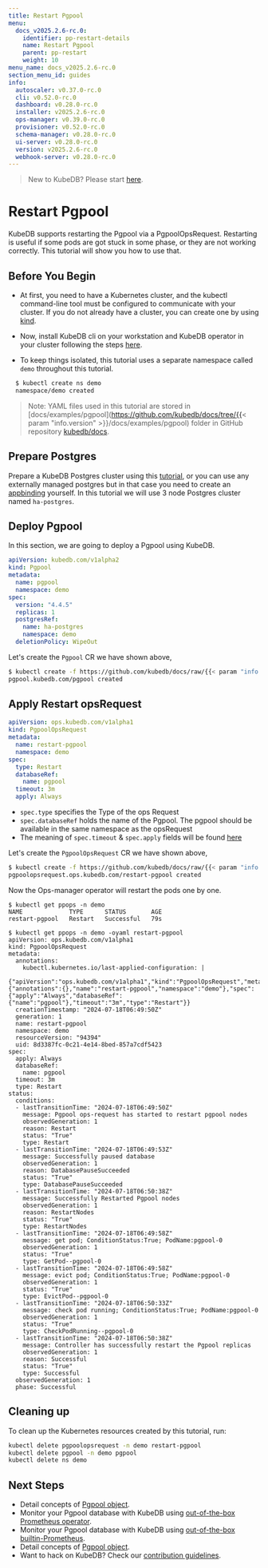 ```yaml
---
title: Restart Pgpool
menu:
  docs_v2025.2.6-rc.0:
    identifier: pp-restart-details
    name: Restart Pgpool
    parent: pp-restart
    weight: 10
menu_name: docs_v2025.2.6-rc.0
section_menu_id: guides
info:
  autoscaler: v0.37.0-rc.0
  cli: v0.52.0-rc.0
  dashboard: v0.28.0-rc.0
  installer: v2025.2.6-rc.0
  ops-manager: v0.39.0-rc.0
  provisioner: v0.52.0-rc.0
  schema-manager: v0.28.0-rc.0
  ui-server: v0.28.0-rc.0
  version: v2025.2.6-rc.0
  webhook-server: v0.28.0-rc.0
---
```


> New to KubeDB? Please start [here](/docs/v2025.2.6-rc.0/README).

# Restart Pgpool

KubeDB supports restarting the Pgpool via a PgpoolOpsRequest. Restarting is useful if some pods are got stuck in some phase, or they are not working correctly. This tutorial will show you how to use that.

## Before You Begin

- At first, you need to have a Kubernetes cluster, and the kubectl command-line tool must be configured to communicate with your cluster. If you do not already have a cluster, you can create one by using [kind](https://kind.sigs.k8s.io/docs/user/quick-start/).

- Now, install KubeDB cli on your workstation and KubeDB operator in your cluster following the steps [here](/docs/v2025.2.6-rc.0/setup/README).

- To keep things isolated, this tutorial uses a separate namespace called `demo` throughout this tutorial.

```bash
  $ kubectl create ns demo
  namespace/demo created
  ```

> Note: YAML files used in this tutorial are stored in [docs/examples/pgpool](https://github.com/kubedb/docs/tree/{{< param "info.version" >}}/docs/examples/pgpool) folder in GitHub repository [kubedb/docs](https://github.com/kubedb/docs).

## Prepare Postgres
Prepare a KubeDB Postgres cluster using this [tutorial](/docs/v2025.2.6-rc.0/guides/postgres/clustering/streaming_replication), or you can use any externally managed postgres but in that case you need to create an [appbinding](/docs/v2025.2.6-rc.0/guides/pgpool/concepts/appbinding) yourself. In this tutorial we will use 3 node Postgres cluster named `ha-postgres`.

## Deploy Pgpool

In this section, we are going to deploy a Pgpool using KubeDB.

```yaml
apiVersion: kubedb.com/v1alpha2
kind: Pgpool
metadata:
  name: pgpool
  namespace: demo
spec:
  version: "4.4.5"
  replicas: 1
  postgresRef:
    name: ha-postgres
    namespace: demo
  deletionPolicy: WipeOut
```

Let's create the `Pgpool` CR we have shown above,

```bash
$ kubectl create -f https://github.com/kubedb/docs/raw/{{< param "info.version" >}}/docs/examples/pgpool/restart/pgpool.yaml
pgpool.kubedb.com/pgpool created
```

## Apply Restart opsRequest

```yaml
apiVersion: ops.kubedb.com/v1alpha1
kind: PgpoolOpsRequest
metadata:
  name: restart-pgpool
  namespace: demo
spec:
  type: Restart
  databaseRef:
    name: pgpool
  timeout: 3m
  apply: Always
```

- `spec.type` specifies the Type of the ops Request
- `spec.databaseRef` holds the name of the Pgpool.  The pgpool should be available in the same namespace as the opsRequest
- The meaning of `spec.timeout` & `spec.apply` fields will be found [here](/docs/v2025.2.6-rc.0/guides/pgpool/concepts/opsrequest#spectimeout)

Let's create the `PgpoolOpsRequest` CR we have shown above,

```bash
$ kubectl create -f https://github.com/kubedb/docs/raw/{{< param "info.version" >}}/docs/examples/pgpool/restart/ops.yaml
pgpoolopsrequest.ops.kubedb.com/restart-pgpool created
```

Now the Ops-manager operator will restart the pods one by one.

```shell
$ kubectl get ppops -n demo
NAME             TYPE      STATUS       AGE
restart-pgpool   Restart   Successful   79s

$ kubectl get ppops -n demo -oyaml restart-pgpool
apiVersion: ops.kubedb.com/v1alpha1
kind: PgpoolOpsRequest
metadata:
  annotations:
    kubectl.kubernetes.io/last-applied-configuration: |
      {"apiVersion":"ops.kubedb.com/v1alpha1","kind":"PgpoolOpsRequest","metadata":{"annotations":{},"name":"restart-pgpool","namespace":"demo"},"spec":{"apply":"Always","databaseRef":{"name":"pgpool"},"timeout":"3m","type":"Restart"}}
  creationTimestamp: "2024-07-18T06:49:50Z"
  generation: 1
  name: restart-pgpool
  namespace: demo
  resourceVersion: "94394"
  uid: 8d3387fc-0c21-4e14-8bed-857a7cdf5423
spec:
  apply: Always
  databaseRef:
    name: pgpool
  timeout: 3m
  type: Restart
status:
  conditions:
  - lastTransitionTime: "2024-07-18T06:49:50Z"
    message: Pgpool ops-request has started to restart pgpool nodes
    observedGeneration: 1
    reason: Restart
    status: "True"
    type: Restart
  - lastTransitionTime: "2024-07-18T06:49:53Z"
    message: Successfully paused database
    observedGeneration: 1
    reason: DatabasePauseSucceeded
    status: "True"
    type: DatabasePauseSucceeded
  - lastTransitionTime: "2024-07-18T06:50:38Z"
    message: Successfully Restarted Pgpool nodes
    observedGeneration: 1
    reason: RestartNodes
    status: "True"
    type: RestartNodes
  - lastTransitionTime: "2024-07-18T06:49:58Z"
    message: get pod; ConditionStatus:True; PodName:pgpool-0
    observedGeneration: 1
    status: "True"
    type: GetPod--pgpool-0
  - lastTransitionTime: "2024-07-18T06:49:58Z"
    message: evict pod; ConditionStatus:True; PodName:pgpool-0
    observedGeneration: 1
    status: "True"
    type: EvictPod--pgpool-0
  - lastTransitionTime: "2024-07-18T06:50:33Z"
    message: check pod running; ConditionStatus:True; PodName:pgpool-0
    observedGeneration: 1
    status: "True"
    type: CheckPodRunning--pgpool-0
  - lastTransitionTime: "2024-07-18T06:50:38Z"
    message: Controller has successfully restart the Pgpool replicas
    observedGeneration: 1
    reason: Successful
    status: "True"
    type: Successful
  observedGeneration: 1
  phase: Successful
```


## Cleaning up

To clean up the Kubernetes resources created by this tutorial, run:

```bash
kubectl delete pgpoolopsrequest -n demo restart-pgpool
kubectl delete pgpool -n demo pgpool
kubectl delete ns demo
```

## Next Steps

- Detail concepts of [Pgpool object](/docs/v2025.2.6-rc.0/guides/pgpool/concepts/pgpool).
- Monitor your Pgpool database with KubeDB using [out-of-the-box Prometheus operator](/docs/v2025.2.6-rc.0/guides/pgpool/monitoring/using-prometheus-operator).
- Monitor your Pgpool database with KubeDB using [out-of-the-box builtin-Prometheus](/docs/v2025.2.6-rc.0/guides/pgpool/monitoring/using-builtin-prometheus).
- Detail concepts of [Pgpool object](/docs/v2025.2.6-rc.0/guides/pgpool/concepts/pgpool).
- Want to hack on KubeDB? Check our [contribution guidelines](/docs/v2025.2.6-rc.0/CONTRIBUTING).
